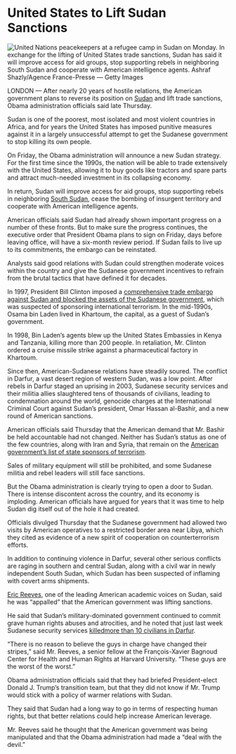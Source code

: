 # United States to Lift Sudan Sanctions

![United Nations peacekeepers at a refugee camp in Sudan on Monday. In exchange for the lifting of United States trade sanctions, Sudan has said it will improve access for aid groups, stop supporting rebels in neighboring South Sudan and cooperate with American intelligence agents. Ashraf Shazly/Agence France-Presse — Getty Images]

LONDON — After nearly 20 years of hostile relations, the American government plans to reverse its position on [Sudan] and lift trade sanctions, Obama administration officials said late Thursday.

Sudan is one of the poorest, most isolated and most violent countries in Africa, and for years the United States has imposed punitive measures against it in a largely unsuccessful attempt to get the Sudanese government to stop killing its own people.

On Friday, the Obama administration will announce a new Sudan strategy. For the first time since the 1990s, the nation will be able to trade extensively with the United States, allowing it to buy goods like tractors and spare parts and attract much-needed investment in its collapsing economy.

In return, Sudan will improve access for aid groups, stop supporting rebels in neighboring [South Sudan], cease the bombing of insurgent territory and cooperate with American intelligence agents.

American officials said Sudan had already shown important progress on a number of these fronts. But to make sure the progress continues, the executive order that President Obama plans to sign on Friday, days before leaving office, will have a six-month review period. If Sudan fails to live up to its commitments, the embargo can be reinstated.

Analysts said good relations with Sudan could strengthen moderate voices within the country and give the Sudanese government incentives to refrain from the brutal tactics that have defined it for decades.

In 1997, President Bill Clinton imposed a [comprehensive trade embargo against Sudan and blocked the assets of the Sudanese government], which was suspected of sponsoring international terrorism. In the mid-1990s, Osama bin Laden lived in Khartoum, the capital, as a guest of Sudan’s government.

In 1998, Bin Laden’s agents blew up the United States Embassies in Kenya and Tanzania, killing more than 200 people. In retaliation, Mr. Clinton ordered a cruise missile strike against a pharmaceutical factory in Khartoum.

Since then, American-Sudanese relations have steadily soured. The conflict in Darfur, a vast desert region of western Sudan, was a low point. After rebels in Darfur staged an uprising in 2003, Sudanese security services and their militia allies slaughtered tens of thousands of civilians, leading to condemnation around the world, genocide charges at the International Criminal Court against Sudan’s president, Omar Hassan al-Bashir, and a new round of American sanctions.

American officials said Thursday that the American demand that Mr. Bashir be held accountable had not changed. Neither has Sudan’s status as one of the few countries, along with Iran and Syria, that remain on the [American government’s list of state sponsors of terrorism].

Sales of military equipment will still be prohibited, and some Sudanese militia and rebel leaders will still face sanctions.

But the Obama administration is clearly trying to open a door to Sudan. There is intense discontent across the country, and its economy is imploding. American officials have argued for years that it was time to help Sudan dig itself out of the hole it had created.

Officials divulged Thursday that the Sudanese government had allowed two visits by American operatives to a restricted border area near Libya, which they cited as evidence of a new spirit of cooperation on counterterrorism efforts.

In addition to continuing violence in Darfur, several other serious conflicts are raging in southern and central Sudan, along with a civil war in newly independent South Sudan, which Sudan has been suspected of inflaming with covert arms shipments.

[Eric Reeves], one of the leading American academic voices on Sudan, said he was “appalled” that the American government was lifting sanctions.

He said that Sudan’s military-dominated government continued to commit grave human rights abuses and atrocities, and he noted that just last week Sudanese security services [killed][][more than 10 civilians in Darfur][killed].

“There is no reason to believe the guys in charge have changed their stripes,” said Mr. Reeves, a senior fellow at the François-Xavier Bagnoud Center for Health and Human Rights at Harvard University. “These guys are the worst of the worst.”

Obama administration officials said that they had briefed President-elect Donald J. Trump’s transition team, but that they did not know if Mr. Trump would stick with a policy of warmer relations with Sudan.

They said that Sudan had a long way to go in terms of respecting human rights, but that better relations could help increase American leverage.

Mr. Reeves said he thought that the American government was being manipulated and that the Obama administration had made a “deal with the devil.”

  [United Nations peacekeepers at a refugee camp in Sudan on Monday. In exchange for the lifting of United States trade sanctions, Sudan has said it will improve access for aid groups, stop supporting rebels in neighboring South Sudan and cooperate with American intelligence agents. Ashraf Shazly/Agence France-Presse — Getty Images]: https://static01.nyt.com/images/2017/01/14/world/13SUDAN-1/13SUDAN-1-master768.jpg
  [Sudan]: http://topics.nytimes.com/top/news/international/countriesandterritories/sudan/index.html?inline=nyt-geo "More news and information about Sudan."
  [South Sudan]: http://topics.nytimes.com/top/news/international/countriesandterritories/south-sudan/index.html?inline=nyt-geo "More articles about South Sudan."
  [comprehensive trade embargo against Sudan and blocked the assets of the Sudanese government]: https://www.treasury.gov/resource-center/sanctions/Programs/Documents/sudan.pdf
  [American government’s list of state sponsors of terrorism]: https://www.state.gov/j/ct/list/c14151.htm
  [Eric Reeves]: http://sudanreeves.org/2016/07/04/eric-reeves-is-now-a-senior-fellow-at-harvard-universitys-francois-xavier-bagnoud-center-for-health-and-human-rights/
  [killed]: http://sudanreeves.org/2017/01/02/7710/

